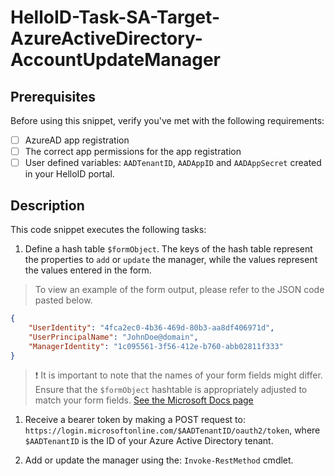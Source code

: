 # HelloID-Task-SA-Target-AzureActiveDirectory-AccountUpdateManager

## Prerequisites

Before using this snippet, verify you've met with the following requirements:

- [ ] AzureAD app registration
- [ ] The correct app permissions for the app registration
- [ ] User defined variables: `AADTenantID`, `AADAppID` and `AADAppSecret` created in your HelloID portal.

## Description

This code snippet executes the following tasks:

1. Define a hash table `$formObject`. The keys of the hash table represent the properties to `add` or `update` the manager, while the values represent the values entered in the form. 

> To view an example of the form output, please refer to the JSON code pasted below.

```json
{
    "UserIdentity": "4fca2ec0-4b36-469d-80b3-aa8df406971d",
    "UserPrincipalName": "JohnDoe@domain",
    "ManagerIdentity": "1c095561-3f56-412e-b760-abb02811f333"
}
```

> :exclamation: It is important to note that the names of your form fields might differ. Ensure that the `$formObject` hashtable is appropriately adjusted to match your form fields.
> [See the Microsoft Docs page](https://learn.microsoft.com/en-us/graph/api/user-post-manager?view=graph-rest-1.0&tabs=http)

1. Receive a bearer token by making a POST request to: `https://login.microsoftonline.com/$AADTenantID/oauth2/token`, where `$AADTenantID` is the ID of your Azure Active Directory tenant.

2. Add or update the manager using the: `Invoke-RestMethod` cmdlet.
